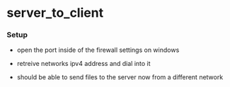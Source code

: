 # server_to_client


### Setup

- open the port inside of the firewall settings on windows

- retreive networks ipv4 address and dial into it

- should be able to send files to the server now from a different network